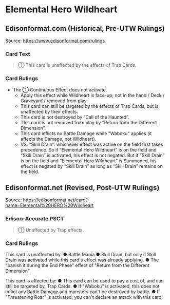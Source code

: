 # Elemental Hero Wildheart

## Edisonformat.com (Historical, Pre-UTW Rulings)

Source: https://www.edisonformat.com/rulings

### Card Text

> ① This card is unaffected by the effects of Trap Cards.

### Card Rulings

*   The ① Continuous Effect does not activate.
    *   Apply this effect while Wildheart is face-up; not in the hand / Deck / Graveyard / removed from play.
    *   This card can still be targeted by the effects of Trap Cards, but is unaffected by their effects.
    *   This card is not destroyed by “Call of the Haunted”.
    *   This card is not removed from play by “Return from the Different Dimension”.
    *   This card inflicts no Battle Damage while "Waboku" applies (it affects the Damage, not Wildheart).
    *   VS. “Skill Drain”: whichever effect was active on the field first takes precedence. So if “Elemental Hero Wildheart” is on the field and “Skill Drain” is activated, his effect is not negated. But if “Skill Drain” is on the field and “Elemental Hero Wildheart” is Summoned, his effect is negated by “Skill Drain” as long as “Skill Drain” remains on the field.

## Edisonformat.net (Revised, Post-UTW Rulings)

Source: https://edisonformat.net/card?name=Elemental%20HERO%20Wildheart

### Edison-Accurate PSCT

> ① Unaffected by Trap effects.

### Card Rulings

This card is unaffected by:
● Battle Mania
● Skill Drain, but only if Skill Drain was activated while this card's effect was already applying.
● The "banish it during the End Phase" effect of "Return from the Different Dimension".

This card is affected by:
● This card can be used to pay a cost of, and can still be targeted by, Trap Cards.
● If "Waboku" is activated, this does not inflict any Battle Damage and monsters can't be destroyed by battle.
● If "Threatening Roar" is activated, you can't declare an attack with this card.
            